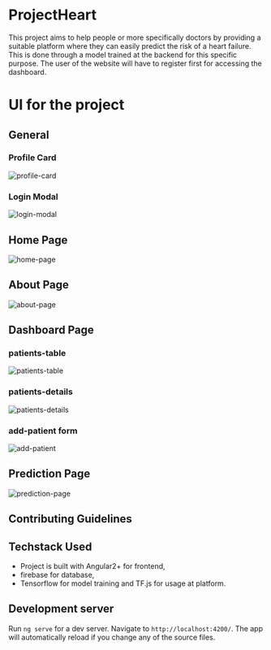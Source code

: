 # ProjectHeart

This project aims to help people or more specifically doctors by providing a suitable platform where they can easily predict the risk of a heart failure. This is done through a model trained at the backend for this specific purpose. The user of the website will have to register first for accessing the dashboard.

# UI for the project

## General
### Profile Card
![profile-card](assets/profile-card.png)

### Login Modal
![login-modal](assets/logn-modal.png)

## Home Page
![home-page](assets/home-page.png)
## About Page
![about-page](assets/about-page.png)

## Dashboard Page
### patients-table
![patients-table](assets/dashboard.png)
### patients-details
![patients-details](assets/patients-details.png)
### add-patient form
![add-patient](assets/add-patient.png)

## Prediction Page
![prediction-page](assets/prediction-page.png)


















## Contributing Guidelines

## Techstack Used
* Project is built with Angular2+ for frontend,
* firebase for database,
* Tensorflow for model training and TF.js for usage at platform.
## Development server

Run `ng serve` for a dev server. Navigate to `http://localhost:4200/`. The app will automatically reload if you change any of the source files.
